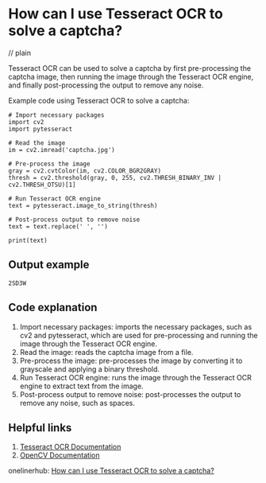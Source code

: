 # How can I use Tesseract OCR to solve a captcha?
// plain

Tesseract OCR can be used to solve a captcha by first pre-processing the captcha image, then running the image through the Tesseract OCR engine, and finally post-processing the output to remove any noise.

Example code using Tesseract OCR to solve a captcha:

```
# Import necessary packages
import cv2
import pytesseract

# Read the image
im = cv2.imread('captcha.jpg')

# Pre-process the image
gray = cv2.cvtColor(im, cv2.COLOR_BGR2GRAY)
thresh = cv2.threshold(gray, 0, 255, cv2.THRESH_BINARY_INV | cv2.THRESH_OTSU)[1]

# Run Tesseract OCR engine
text = pytesseract.image_to_string(thresh)

# Post-process output to remove noise
text = text.replace(' ', '')

print(text)
```

## Output example

```
2SD3W
```

## Code explanation

1. Import necessary packages: imports the necessary packages, such as cv2 and pytesseract, which are used for pre-processing and running the image through the Tesseract OCR engine.
2. Read the image: reads the captcha image from a file.
3. Pre-process the image: pre-processes the image by converting it to grayscale and applying a binary threshold.
4. Run Tesseract OCR engine: runs the image through the Tesseract OCR engine to extract text from the image.
5. Post-process output to remove noise: post-processes the output to remove any noise, such as spaces.

## Helpful links
1. [Tesseract OCR Documentation](https://github.com/tesseract-ocr/tesseract/wiki)
2. [OpenCV Documentation](https://docs.opencv.org/master/)

onelinerhub: [How can I use Tesseract OCR to solve a captcha?](https://onelinerhub.com/tesseract-ocr/how-can-i-use-tesseract-ocr-to-solve-a-captcha)